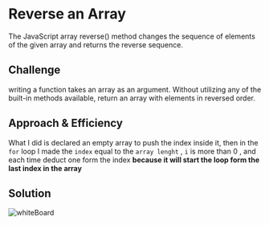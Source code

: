 # Reverse an Array
The JavaScript array reverse() method changes the sequence of elements of the given array and returns the reverse sequence.

## Challenge
writing a function takes an array as an argument. Without utilizing any of the built-in methods available, return an array with elements in reversed order.

## Approach & Efficiency
What I did is declared an empty array to push the index inside it, then in the `for` loop I made the `index` equal to the `array lenght` , `i` is more than 0 , and each time deduct one form the index **because it will start the loop form the last index in the array**

## Solution
![whiteBoard](./arrayReverse/assets/array-reverse.png)